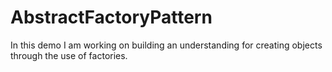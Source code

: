 # AbstractFactoryPattern

In this demo I am working on building an understanding for creating objects through the use
of factories. 
